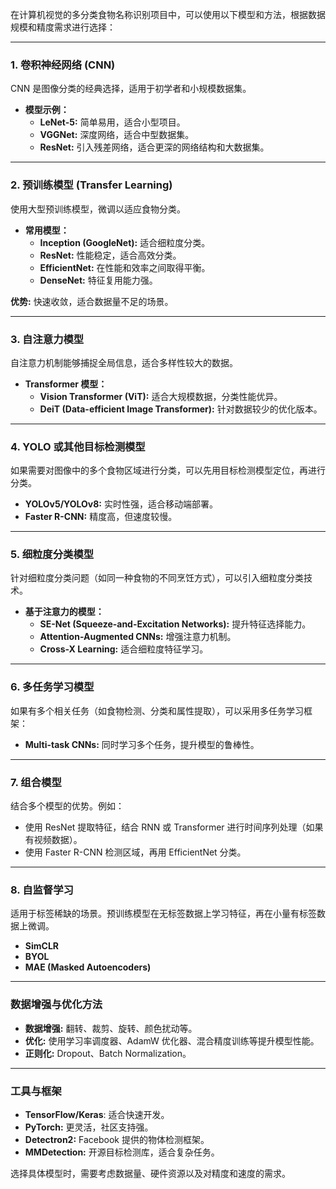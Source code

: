在计算机视觉的多分类食物名称识别项目中，可以使用以下模型和方法，根据数据规模和精度需求进行选择：

---

### **1. 卷积神经网络 (CNN)**
CNN 是图像分类的经典选择，适用于初学者和小规模数据集。
- **模型示例：**
  - **LeNet-5:** 简单易用，适合小型项目。
  - **VGGNet:** 深度网络，适合中型数据集。
  - **ResNet:** 引入残差网络，适合更深的网络结构和大数据集。

---

### **2. 预训练模型 (Transfer Learning)**
使用大型预训练模型，微调以适应食物分类。
- **常用模型：**
  - **Inception (GoogleNet):** 适合细粒度分类。
  - **ResNet:** 性能稳定，适合高效分类。
  - **EfficientNet:** 在性能和效率之间取得平衡。
  - **DenseNet:** 特征复用能力强。

**优势:** 快速收敛，适合数据量不足的场景。

---

### **3. 自注意力模型**
自注意力机制能够捕捉全局信息，适合多样性较大的数据。
- **Transformer 模型：**
  - **Vision Transformer (ViT):** 适合大规模数据，分类性能优异。
  - **DeiT (Data-efficient Image Transformer):** 针对数据较少的优化版本。

---

### **4. YOLO 或其他目标检测模型**
如果需要对图像中的多个食物区域进行分类，可以先用目标检测模型定位，再进行分类。
- **YOLOv5/YOLOv8:** 实时性强，适合移动端部署。
- **Faster R-CNN:** 精度高，但速度较慢。

---

### **5. 细粒度分类模型**
针对细粒度分类问题（如同一种食物的不同烹饪方式），可以引入细粒度分类技术。
- **基于注意力的模型：**
  - **SE-Net (Squeeze-and-Excitation Networks):** 提升特征选择能力。
  - **Attention-Augmented CNNs:** 增强注意力机制。
  - **Cross-X Learning:** 适合细粒度特征学习。

---

### **6. 多任务学习模型**
如果有多个相关任务（如食物检测、分类和属性提取），可以采用多任务学习框架：
- **Multi-task CNNs:** 同时学习多个任务，提升模型的鲁棒性。

---

### **7. 组合模型**
结合多个模型的优势。例如：
- 使用 ResNet 提取特征，结合 RNN 或 Transformer 进行时间序列处理（如果有视频数据）。
- 使用 Faster R-CNN 检测区域，再用 EfficientNet 分类。

---

### **8. 自监督学习**
适用于标签稀缺的场景。预训练模型在无标签数据上学习特征，再在小量有标签数据上微调。
- **SimCLR**
- **BYOL**
- **MAE (Masked Autoencoders)**

---

### **数据增强与优化方法**
- **数据增强:** 翻转、裁剪、旋转、颜色扰动等。
- **优化:** 使用学习率调度器、AdamW 优化器、混合精度训练等提升模型性能。
- **正则化:** Dropout、Batch Normalization。

---

### **工具与框架**
- **TensorFlow/Keras**: 适合快速开发。
- **PyTorch:** 更灵活，社区支持强。
- **Detectron2:** Facebook 提供的物体检测框架。
- **MMDetection:** 开源目标检测库，适合复杂任务。

选择具体模型时，需要考虑数据量、硬件资源以及对精度和速度的需求。